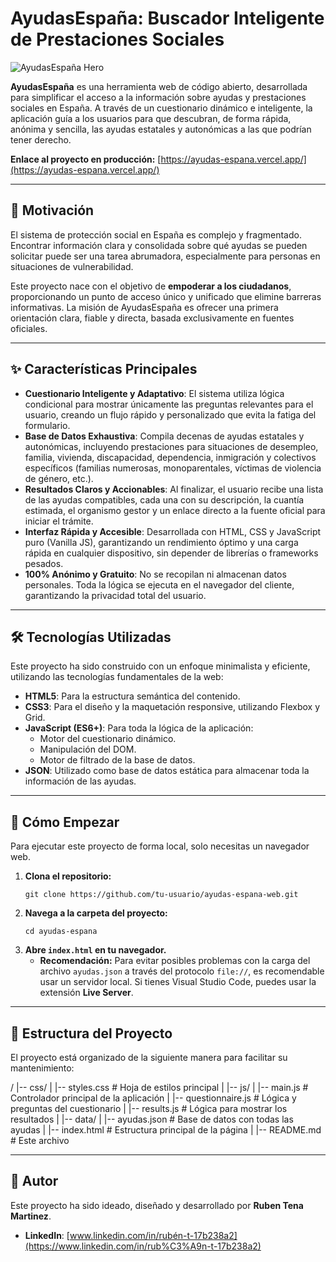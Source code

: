# AyudasEspaña: Buscador Inteligente de Prestaciones Sociales

![AyudasEspaña Hero](https://via.placeholder.com/1200x630.png?text=Buscador+Inteligente+de+Ayudas+Sociales)

**AyudasEspaña** es una herramienta web de código abierto, desarrollada para simplificar el acceso a la información sobre ayudas y prestaciones sociales en España. A través de un cuestionario dinámico e inteligente, la aplicación guía a los usuarios para que descubran, de forma rápida, anónima y sencilla, las ayudas estatales y autonómicas a las que podrían tener derecho.

**Enlace al proyecto en producción:** [https://ayudas-espana.vercel.app/](https://ayudas-espana.vercel.app/)

---

## 🎯 Motivación

El sistema de protección social en España es complejo y fragmentado. Encontrar información clara y consolidada sobre qué ayudas se pueden solicitar puede ser una tarea abrumadora, especialmente para personas en situaciones de vulnerabilidad.

Este proyecto nace con el objetivo de **empoderar a los ciudadanos**, proporcionando un punto de acceso único y unificado que elimine barreras informativas. La misión de AyudasEspaña es ofrecer una primera orientación clara, fiable y directa, basada exclusivamente en fuentes oficiales.

---

## ✨ Características Principales

-   **Cuestionario Inteligente y Adaptativo**: El sistema utiliza lógica condicional para mostrar únicamente las preguntas relevantes para el usuario, creando un flujo rápido y personalizado que evita la fatiga del formulario.
-   **Base de Datos Exhaustiva**: Compila decenas de ayudas estatales y autonómicas, incluyendo prestaciones para situaciones de desempleo, familia, vivienda, discapacidad, dependencia, inmigración y colectivos específicos (familias numerosas, monoparentales, víctimas de violencia de género, etc.).
-   **Resultados Claros y Accionables**: Al finalizar, el usuario recibe una lista de las ayudas compatibles, cada una con su descripción, la cuantía estimada, el organismo gestor y un enlace directo a la fuente oficial para iniciar el trámite.
-   **Interfaz Rápida y Accesible**: Desarrollada con HTML, CSS y JavaScript puro (Vanilla JS), garantizando un rendimiento óptimo y una carga rápida en cualquier dispositivo, sin depender de librerías o frameworks pesados.
-   **100% Anónimo y Gratuito**: No se recopilan ni almacenan datos personales. Toda la lógica se ejecuta en el navegador del cliente, garantizando la privacidad total del usuario.

---

## 🛠️ Tecnologías Utilizadas

Este proyecto ha sido construido con un enfoque minimalista y eficiente, utilizando las tecnologías fundamentales de la web:

-   **HTML5**: Para la estructura semántica del contenido.
-   **CSS3**: Para el diseño y la maquetación responsive, utilizando Flexbox y Grid.
-   **JavaScript (ES6+)**: Para toda la lógica de la aplicación:
    -   Motor del cuestionario dinámico.
    -   Manipulación del DOM.
    -   Motor de filtrado de la base de datos.
-   **JSON**: Utilizado como base de datos estática para almacenar toda la información de las ayudas.

---

## 🚀 Cómo Empezar

Para ejecutar este proyecto de forma local, solo necesitas un navegador web.

1.  **Clona el repositorio:**
    ```
    git clone https://github.com/tu-usuario/ayudas-espana-web.git
    ```
2.  **Navega a la carpeta del proyecto:**
    ```
    cd ayudas-espana
    ```
3.  **Abre `index.html` en tu navegador.**
    -   **Recomendación:** Para evitar posibles problemas con la carga del archivo `ayudas.json` a través del protocolo `file://`, es recomendable usar un servidor local. Si tienes Visual Studio Code, puedes usar la extensión **Live Server**.

---

## 📁 Estructura del Proyecto

El proyecto está organizado de la siguiente manera para facilitar su mantenimiento:

/
|-- css/
| |-- styles.css # Hoja de estilos principal
|
|-- js/
| |-- main.js # Controlador principal de la aplicación
| |-- questionnaire.js # Lógica y preguntas del cuestionario
| |-- results.js # Lógica para mostrar los resultados
|
|-- data/
| |-- ayudas.json # Base de datos con todas las ayudas
|
|-- index.html # Estructura principal de la página
|
|-- README.md # Este archivo


---


## 👤 Autor

Este proyecto ha sido ideado, diseñado y desarrollado por **Ruben Tena Martinez**.

-   **LinkedIn**: [www.linkedin.com/in/rubén-t-17b238a2](https://www.linkedin.com/in/rub%C3%A9n-t-17b238a2)